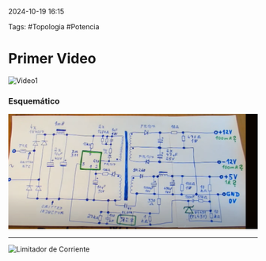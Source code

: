 2024-10-19 16:15

Tags: #Topologia #Potencia 

# Primer Video

![Video1](https://youtu.be/cX4q0e124C4?si=j6k2GIxVV4WIN-XA)

### Esquemático


![](Imagenes/Diagrama1.png)

---

![Limitador de Corriente](https://youtu.be/8uoo5pAeWZI?si=Sz2Bsc3s1KFEHKS4)
